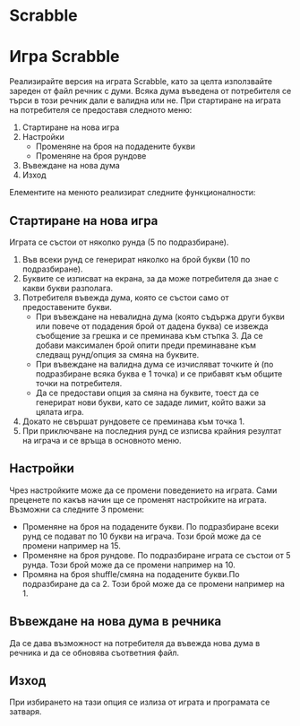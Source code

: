 # Scrabble

# **Игра Scrabble**

Реализирайте версия на играта Scrabble, като за целта използвайте зареден от файл речник с думи. Всяка дума въведена от потребителя се търси в този речник дали е валидна или не.
При стартиране на играта на потребителя се предоставя следното меню:

1. Стартиране на нова игра
2. Настройки
   - Променяне на броя на подадените букви
   - Променяне на броя рундове
3. Въвеждане на нова дума
4. Изход

Елементите на менюто реализират следните функционалности:

## Стартиране на нова игра

Играта се състои от няколко рунда (5 по подразбиране).
1. Във всеки рунд се генерират няколко на брой букви (10 по подразбиране).
2. Буквите се изписват на екрана, за да може потребителя да знае с какви букви разполага.
3. Потребителя въвежда дума, която се състои само от предоставените букви.
   - При въвеждане на невалидна дума (която съдържа други букви или повече от подадения брой от дадена буква) се извежда съобщение за грешка и се преминава към стъпка 3. Да се добави максимален брой опити преди преминаване към следващ рунд/опция за смяна на буквите.
   - При въвеждане на валидна дума се изчисляват точките ѝ (по подразбиране всяка буква е 1 точка) и се прибавят към общите точки на потребителя.
   - Да се предостави опция за смяна на буквите, тоест да се генерират нови букви, като се зададе лимит, който важи за цялата игра.
4. Докато не свършат рундовете се преминава към точка 1.
5. При приключване на последния рунд се изписва крайния резултат на играча и се връща в основното меню.

## Настройки

Чрез настройките може да се промени поведението на играта. Сами преценете по какъв начин ще се променят настройките на играта. Възможни са следните 3 промени:
- Променяне на броя на подадените букви. По подразбиране всеки рунд се подават по 10 букви на играча. Този брой може да се промени например на 15.
- Променяне на броя рундове. По подразбиране играта се състои от 5 рунда. Този брой може да се промени например на 10.
- Промяна на броя shuffle/смяна на подадените букви.По подразбиране да са 2. Този брой може да се промени например на 1.

## Въвеждане на нова дума в речника

Да се дава възможност на потребителя да въвежда нова дума в речника и да се обновява съответния файл.

## Изход

При избирането на тази опция се излиза от играта и програмата се затваря.
